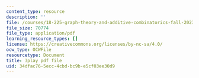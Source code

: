 ```yaml
---
content_type: resource
description: ''
file: /courses/18-225-graph-theory-and-additive-combinatorics-fall-2023/DUA6lk7X2VY_transcript.pdf
file_size: 70774
file_type: application/pdf
learning_resource_types: []
license: https://creativecommons.org/licenses/by-nc-sa/4.0/
ocw_type: OCWFile
resourcetype: Document
title: 3play pdf file
uid: 34dfac76-5ecc-4cbd-bc9b-e5cf03ee30d9
---
```

